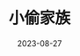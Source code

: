 ---
layout: movie-review
title: 小偷家族
description: >
   感觉太平淡了。
category: 电影
img: assets/img/movie/2023/xiao_tou_jia_zu.webp
star: 4
date: 2023-08-27
---